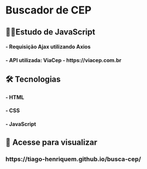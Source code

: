 # Buscador de CEP

<h2>👨‍💻Estudo de JavaScript</h2>
<h4>- Requisição Ajax utilizando Axios</h4>

<h4>- API utilizada: ViaCep - https://viacep.com.br</h4>


<h2>🛠️ Tecnologias</h2>

<h4>- HTML</h4>

<h4>- CSS</h4>

<h4>- JavaScript</h4>


<h2>👀 Acesse para visualizar</h2>
<h3>https://tiago-henriquem.github.io/busca-cep/</h3>
